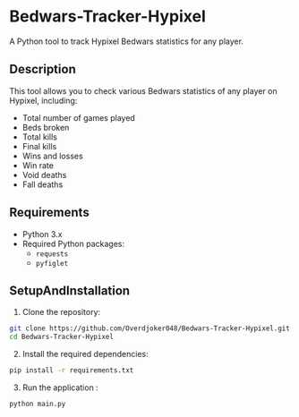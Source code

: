 # Bedwars-Tracker-Hypixel

A Python tool to track Hypixel Bedwars statistics for any player.

## Description

This tool allows you to check various Bedwars statistics of any player on Hypixel, including:
- Total number of games played
- Beds broken
- Total kills
- Final kills
- Wins and losses
- Win rate
- Void deaths
- Fall deaths

## Requirements

- Python 3.x
- Required Python packages:
  - `requests`
  - `pyfiglet`

## SetupAndInstallation
1. Clone the repository:
``` bash
git clone https://github.com/Overdjoker048/Bedwars-Tracker-Hypixel.git
cd Bedwars-Tracker-Hypixel
```
2. Install the required dependencies:
``` bash
pip install -r requirements.txt
```
3. Run the application :
``` bash
python main.py
```

